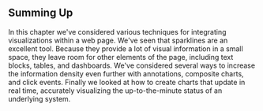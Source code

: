 ## Summing Up

In this chapter we've considered various techniques for integrating visualizations within a web page. We've seen that sparklines are an excellent tool. Because they provide a lot of visual information in a small space, they leave room for other elements of the page, including text blocks, tables, and dashboards. We've considered several ways to increase the information density even further with annotations, composite charts, and click events. Finally we looked at how to create charts that update in real time, accurately visualizing the up-to-the-minute status of an underlying system.